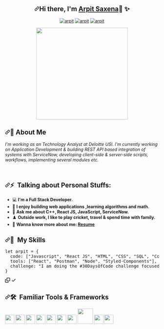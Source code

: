 <div class="Box-body p-4">
    <article class="markdown-body entry-content container-lg f5" itemprop="text">

<h1 align="center" dir="auto"><a id="user-content-hi-there-im-raising_hand-sparkles" class="anchor" aria-hidden="true" href="#hi-there-im-raising_hand-sparkles"><svg class="octicon octicon-link" viewBox="0 0 16 16" version="1.1" width="16" height="16" aria-hidden="true"><path fill-rule="evenodd" d="M7.775 3.275a.75.75 0 001.06 1.06l1.25-1.25a2 2 0 112.83 2.83l-2.5 2.5a2 2 0 01-2.83 0 .75.75 0 00-1.06 1.06 3.5 3.5 0 004.95 0l2.5-2.5a3.5 3.5 0 00-4.95-4.95l-1.25 1.25zm-4.69 9.64a2 2 0 010-2.83l2.5-2.5a2 2 0 012.83 0 .75.75 0 001.06-1.06 3.5 3.5 0 00-4.95 0l-2.5 2.5a3.5 3.5 0 004.95 4.95l1.25-1.25a.75.75 0 00-1.06-1.06l-1.25 1.25a2 2 0 01-2.83 0z"></path></svg></a>Hi there, I'm <a href="https://drive.google.com/file/d/1cmVYCVIagG5Mf4xoY9RVjujeyGFzQClY/view?usp=sharing" rel="nofollow">Arpit Saxena</a><g-emoji class="g-emoji" alias="raising_hand" fallback-src="https://github.githubassets.com/images/icons/emoji/unicode/1f64b.png">🙋</g-emoji> <g-emoji class="g-emoji" alias="sparkles" fallback-src="https://github.githubassets.com/images/icons/emoji/unicode/2728.png">✨</g-emoji></h1>
<p align="center" dir="auto">
<a href="https://www.linkedin.com/in/arpitsaxena6799/" rel="nofollow"><img src="https://camo.githubusercontent.com/93ca47e21e17f622a41d26d599e008e4c30b8a322186f18019bc43d54f57b0c9/68747470733a2f2f696d672e736869656c64732e696f2f62616467652f2d4c696e6b6564496e2d3065373661383f7374796c653d666c61742d737175617265266c6f676f3d4c696e6b6564696e266c6f676f436f6c6f723d7768697465" alt="arpit" data-canonical-src="https://img.shields.io/badge/-LinkedIn-0e76a8?style=flat-square&amp;logo=Linkedin&amp;logoColor=white" style="max-width: 100%;"></a> 
<a href="https://leetcode.com/saxenaarpit61/" rel="nofollow"><img src="https://camo.githubusercontent.com/2d7704fd2d91689cb8865ccb1d40bf4482fa60c0959d06b0e2e5f7f0590aabb6/68747470733a2f2f696d672e736869656c64732e696f2f62616467652f2d4c656574636f64652d6f72616e67653f7374796c653d666c61742d737175617265266c6f676f3d6c656574636f6465266c6f676f436f6c6f723d7768697465" alt="arpit" data-canonical-src="https://img.shields.io/badge/-Leetcode-orange?style=flat-square&amp;logo=leetcode&amp;logoColor=white" style="max-width: 100%;"></a>
<a href="mailto:saxenaarpit61@gmail.com"><img src="https://camo.githubusercontent.com/441db318cccf7cc203c66b2daecbcc26e42f4a16f2495a96a49e2b81996f33e1/68747470733a2f2f696d672e736869656c64732e696f2f62616467652f2d476d61696c2d7265643f7374796c653d666c61742d737175617265266c6f676f3d676d61696c266c6f676f436f6c6f723d7768697465" alt="arpit" data-canonical-src="https://img.shields.io/badge/-Gmail-red?style=flat-square&amp;logo=gmail&amp;logoColor=white" style="max-width: 100%;"></a>
</p>
<p align="center" dir="auto"> <a target="_blank" rel="noopener noreferrer" href="https://camo.githubusercontent.com/2a8e235f2e0debf31f4876317978972f9ece4c98575fade81c87dbc538750d9c/68747470733a2f2f7265732e636c6f7564696e6172792e636f6d2f70726163746963616c6465762f696d6167652f66657463682f732d2d7a4e7163534e5f452d2d2f635f696d616767615f7363616c652c665f6175746f2c666c5f70726f67726573736976652c685f3930302c715f36362c775f313630302f68747470733a2f2f6465762d746f2d75706c6f6164732e73332e616d617a6f6e6177732e636f6d2f692f32636975366d6f36723978397a797665726331302e676966"><img src="https://camo.githubusercontent.com/2a8e235f2e0debf31f4876317978972f9ece4c98575fade81c87dbc538750d9c/68747470733a2f2f7265732e636c6f7564696e6172792e636f6d2f70726163746963616c6465762f696d6167652f66657463682f732d2d7a4e7163534e5f452d2d2f635f696d616767615f7363616c652c665f6175746f2c666c5f70726f67726573736976652c685f3930302c715f36362c775f313630302f68747470733a2f2f6465762d746f2d75706c6f6164732e73332e616d617a6f6e6177732e636f6d2f692f32636975366d6f36723978397a797665726331302e676966" width="300" data-canonical-src="https://res.cloudinary.com/practicaldev/image/fetch/s--zNqcSN_E--/c_imagga_scale,f_auto,fl_progressive,h_900,q_66,w_1600/https://dev-to-uploads.s3.amazonaws.com/i/2ciu6mo6r9x9zyverc10.gif" style="max-width: 100%;"></a></p>
<h2 dir="auto"><a id="user-content-wave-about-me" class="anchor" aria-hidden="true" href="#wave-about-me"><svg class="octicon octicon-link" viewBox="0 0 16 16" version="1.1" width="16" height="16" aria-hidden="true"><path fill-rule="evenodd" d="M7.775 3.275a.75.75 0 001.06 1.06l1.25-1.25a2 2 0 112.83 2.83l-2.5 2.5a2 2 0 01-2.83 0 .75.75 0 00-1.06 1.06 3.5 3.5 0 004.95 0l2.5-2.5a3.5 3.5 0 00-4.95-4.95l-1.25 1.25zm-4.69 9.64a2 2 0 010-2.83l2.5-2.5a2 2 0 012.83 0 .75.75 0 001.06-1.06 3.5 3.5 0 00-4.95 0l-2.5 2.5a3.5 3.5 0 004.95 4.95l1.25-1.25a.75.75 0 00-1.06-1.06l-1.25 1.25a2 2 0 01-2.83 0z"></path></svg></a><g-emoji class="g-emoji" alias="wave" fallback-src="https://github.githubassets.com/images/icons/emoji/unicode/1f44b.png">👋</g-emoji> About Me</h2>
<p dir="auto"><em>I'm working as an Technology Analyst at Deloitte USI. I'm currently working on Application Development & building REST API based integration of systems with ServiceNow, developing client-side &amp; server-side scripts, workflows, implementing several modules etc.</em></p>
<br>
<h2 dir="auto"><a id="user-content--talking-about-personal-stuffs" class="anchor" aria-hidden="true" href="#-talking-about-personal-stuffs"><svg class="octicon octicon-link" viewBox="0 0 16 16" version="1.1" width="16" height="16" aria-hidden="true"><path fill-rule="evenodd" d="M7.775 3.275a.75.75 0 001.06 1.06l1.25-1.25a2 2 0 112.83 2.83l-2.5 2.5a2 2 0 01-2.83 0 .75.75 0 00-1.06 1.06 3.5 3.5 0 004.95 0l2.5-2.5a3.5 3.5 0 00-4.95-4.95l-1.25 1.25zm-4.69 9.64a2 2 0 010-2.83l2.5-2.5a2 2 0 012.83 0 .75.75 0 001.06-1.06 3.5 3.5 0 00-4.95 0l-2.5 2.5a3.5 3.5 0 004.95 4.95l1.25-1.25a.75.75 0 00-1.06-1.06l-1.25 1.25a2 2 0 01-2.83 0z"></path></svg></a><g-emoji class="g-emoji" alias="zap" fallback-src="https://github.githubassets.com/images/icons/emoji/unicode/26a1.png">⚡</g-emoji> &nbsp;Talking about Personal Stuffs:</h2>
<ul dir="auto">
<li><g-emoji class="g-emoji" alias="computer" fallback-src="https://github.githubassets.com/images/icons/emoji/unicode/1f4bb.png">💻</g-emoji> <strong>I'm a Full Stack Developer.</strong></li>
<li><g-emoji class="g-emoji" alias="rocket" fallback-src="https://github.githubassets.com/images/icons/emoji/unicode/1f680.png">🚀</g-emoji> <strong>I enjoy building web applications ,learning algorithms and math.</strong></li>
<li><g-emoji class="g-emoji" alias="speech_balloon" fallback-src="https://github.githubassets.com/images/icons/emoji/unicode/1f4ac.png">💬</g-emoji> <strong>Ask me about C++, React JS, JavaScript, ServiceNow.</strong></li>
<li><g-emoji class="g-emoji" alias="chess_pawn" fallback-src="https://github.githubassets.com/images/icons/emoji/unicode/265f.png">♟️</g-emoji> <strong>Outside work, I like to play cricket, travel &amp; spend time with family.</strong></li>
<li><g-emoji class="g-emoji" alias="memo" fallback-src="https://github.githubassets.com/images/icons/emoji/unicode/1f4dd.png">📝</g-emoji> <strong>Wanna know more about me: <a href="https://drive.google.com/file/d/1cmVYCVIagG5Mf4xoY9RVjujeyGFzQClY/view?usp=sharing" rel="nofollow">Resume</a></strong></li>
</ul>

<h2 dir="auto"><a id="user-content--my-skills" class="anchor" aria-hidden="true" href="#-my-skills"><svg class="octicon octicon-link" viewBox="0 0 16 16" version="1.1" width="16" height="16" aria-hidden="true"><path fill-rule="evenodd" d="M7.775 3.275a.75.75 0 001.06 1.06l1.25-1.25a2 2 0 112.83 2.83l-2.5 2.5a2 2 0 01-2.83 0 .75.75 0 00-1.06 1.06 3.5 3.5 0 004.95 0l2.5-2.5a3.5 3.5 0 00-4.95-4.95l-1.25 1.25zm-4.69 9.64a2 2 0 010-2.83l2.5-2.5a2 2 0 012.83 0 .75.75 0 001.06-1.06 3.5 3.5 0 00-4.95 0l-2.5 2.5a3.5 3.5 0 004.95 4.95l1.25-1.25a.75.75 0 00-1.06-1.06l-1.25 1.25a2 2 0 01-2.83 0z"></path></svg></a><g-emoji class="g-emoji" alias="rocket" fallback-src="https://github.githubassets.com/images/icons/emoji/unicode/1f680.png">🚀</g-emoji> &nbsp;My Skills</h2>
<div class="highlight highlight-source-js position-relative overflow-auto"><pre><span class="pl-k">let</span> <span class="pl-s1">arpit</span> <span class="pl-c1">=</span> <span class="pl-kos">{</span>
  <span class="pl-c1">code</span>: <span class="pl-kos">[</span><span class="pl-s">"Javascript"</span><span class="pl-kos">,</span> <span class="pl-s">"React JS"</span><span class="pl-kos">,</span> <span class="pl-s">"HTML"</span><span class="pl-kos">,</span> <span class="pl-s">"CSS"</span><span class="pl-kos">,</span> <span class="pl-s">"SQL"</span><span class="pl-kos">,</span> <span class="pl-s">"Core Java"</span><span class="pl-kos">]</span><span class="pl-kos">,</span>
  <span class="pl-c1">tools</span>: <span class="pl-kos">[</span><span class="pl-s">"React"</span><span class="pl-kos">,</span> <span class="pl-s">"Postman"</span><span class="pl-kos">,</span> <span class="pl-s">"Node"</span><span class="pl-kos">,</span> <span class="pl-s">"Styled-Components"</span><span class="pl-kos">]</span><span class="pl-kos">,</span>
  <span class="pl-c1">challenge</span>: <span class="pl-s">"I am doing the #30DaysOfCode challenge focused on React"</span>
<span class="pl-kos">}</span></pre><div class="zeroclipboard-container position-absolute right-0 top-0">
    <clipboard-copy aria-label="Copy" class="ClipboardButton btn js-clipboard-copy m-2 p-0 tooltipped-no-delay" data-copy-feedback="Copied!" data-tooltip-direction="w" value="let arpit = {
  code: [&quot;Javascript&quot;, &quot;React JS&quot;, &quot;HTML&quot;, &quot;CSS&quot;, &quot;C++&quot;],
  tools: [&quot;React&quot;, &quot;Postman&quot;, &quot;Node&quot;, &quot;Styled-Components&quot;],
  databases: [&quot;SQL&quot;],
  challenge: &quot;I am doing the #30DaysOfCode challenge focused on React&quot;
}" tabindex="0" role="button">
      <svg aria-hidden="true" height="16" viewBox="0 0 16 16" version="1.1" width="16" data-view-component="true" class="octicon octicon-copy js-clipboard-copy-icon m-2">
    <path fill-rule="evenodd" d="M0 6.75C0 5.784.784 5 1.75 5h1.5a.75.75 0 010 1.5h-1.5a.25.25 0 00-.25.25v7.5c0 .138.112.25.25.25h7.5a.25.25 0 00.25-.25v-1.5a.75.75 0 011.5 0v1.5A1.75 1.75 0 019.25 16h-7.5A1.75 1.75 0 010 14.25v-7.5z"></path><path fill-rule="evenodd" d="M5 1.75C5 .784 5.784 0 6.75 0h7.5C15.216 0 16 .784 16 1.75v7.5A1.75 1.75 0 0114.25 11h-7.5A1.75 1.75 0 015 9.25v-7.5zm1.75-.25a.25.25 0 00-.25.25v7.5c0 .138.112.25.25.25h7.5a.25.25 0 00.25-.25v-7.5a.25.25 0 00-.25-.25h-7.5z"></path>
</svg>
      <svg aria-hidden="true" height="16" viewBox="0 0 16 16" version="1.1" width="16" data-view-component="true" class="octicon octicon-check js-clipboard-check-icon color-fg-success d-none m-2">
    <path fill-rule="evenodd" d="M13.78 4.22a.75.75 0 010 1.06l-7.25 7.25a.75.75 0 01-1.06 0L2.22 9.28a.75.75 0 011.06-1.06L6 10.94l6.72-6.72a.75.75 0 011.06 0z"></path>
</svg>
    </clipboard-copy>
  </div></div>
<h2 dir="auto"><a id="user-content--familiar-tools--frameworks" class="anchor" aria-hidden="true" href="#-familiar-tools--frameworks"><svg class="octicon octicon-link" viewBox="0 0 16 16" version="1.1" width="16" height="16" aria-hidden="true"><path fill-rule="evenodd" d="M7.775 3.275a.75.75 0 001.06 1.06l1.25-1.25a2 2 0 112.83 2.83l-2.5 2.5a2 2 0 01-2.83 0 .75.75 0 00-1.06 1.06 3.5 3.5 0 004.95 0l2.5-2.5a3.5 3.5 0 00-4.95-4.95l-1.25 1.25zm-4.69 9.64a2 2 0 010-2.83l2.5-2.5a2 2 0 012.83 0 .75.75 0 001.06-1.06 3.5 3.5 0 00-4.95 0l-2.5 2.5a3.5 3.5 0 004.95 4.95l1.25-1.25a.75.75 0 00-1.06-1.06l-1.25 1.25a2 2 0 01-2.83 0z"></path></svg></a><g-emoji class="g-emoji" alias="hammer_and_wrench" fallback-src="https://github.githubassets.com/images/icons/emoji/unicode/1f6e0.png">🛠</g-emoji> &nbsp;Familiar Tools &amp; Frameworks</h2>
<p dir="auto">
<a target="_blank" rel="noopener noreferrer" href="https://camo.githubusercontent.com/fb6c6ba3f907163cc1f382507d6d9a1b65483f67cff39e3993f92a4e57227b11/68747470733a2f2f6964726f6f742e75732f77702d636f6e74656e742f75706c6f6164732f323031392f30342f696e74656c6c696a2d6c6f676f2e706e67"><img src="https://camo.githubusercontent.com/fb6c6ba3f907163cc1f382507d6d9a1b65483f67cff39e3993f92a4e57227b11/68747470733a2f2f6964726f6f742e75732f77702d636f6e74656e742f75706c6f6164732f323031392f30342f696e74656c6c696a2d6c6f676f2e706e67" width="30" data-canonical-src="https://idroot.us/wp-content/uploads/2019/04/intellij-logo.png" style="max-width: 100%;"></a>
<a target="_blank" rel="noopener noreferrer" href="https://camo.githubusercontent.com/4a67a43787138b5facd2f4238961e531ecd7a7c829bf4c6a80799a17388266a2/68747470733a2f2f636f6e666c75656e63652e6a6574627261696e732e636f6d2f646f776e6c6f61642f7468756d626e61696c732f35313934333832392f57656253746f726d5f343030783430305f547769747465725f6c6f676f5f77686974652e706e673f76657273696f6e3d31266d6f64696669636174696f6e446174653d31343531333136303930303030266170693d7632"><img src="https://camo.githubusercontent.com/4a67a43787138b5facd2f4238961e531ecd7a7c829bf4c6a80799a17388266a2/68747470733a2f2f636f6e666c75656e63652e6a6574627261696e732e636f6d2f646f776e6c6f61642f7468756d626e61696c732f35313934333832392f57656253746f726d5f343030783430305f547769747465725f6c6f676f5f77686974652e706e673f76657273696f6e3d31266d6f64696669636174696f6e446174653d31343531333136303930303030266170693d7632" width="30" data-canonical-src="https://confluence.jetbrains.com/download/thumbnails/51943829/WebStorm_400x400_Twitter_logo_white.png?version=1&amp;modificationDate=1451316090000&amp;api=v2" style="max-width: 100%;"></a>
<a target="_blank" rel="noopener noreferrer" href="https://camo.githubusercontent.com/1797e07d779beebc8b3a4cdf2251405a716645dff0f8f3809eb6b4c648774db7/68747470733a2f2f6d6174657269616c2d75692e636f6d2f7374617469632f6c6f676f2e706e67"><img src="https://camo.githubusercontent.com/1797e07d779beebc8b3a4cdf2251405a716645dff0f8f3809eb6b4c648774db7/68747470733a2f2f6d6174657269616c2d75692e636f6d2f7374617469632f6c6f676f2e706e67" width="30" data-canonical-src="https://material-ui.com/static/logo.png" style="max-width: 100%;"></a>
<a target="_blank" rel="noopener noreferrer" href="https://camo.githubusercontent.com/0824637a333858b52a188a27e4b246b4dec52c5c893c16aa09a73d5c59e7591a/68747470733a2f2f65372e706e676567672e636f6d2f706e67696d616765732f3931342f3735382f706e672d636c69706172742d636f6d70757465722d69636f6e732d6c6f676f2d6769746875622d6769746875622d6c6f676f2d6c6f676f2d636f6d70757465722d70726f6772616d2d7468756d626e61696c2e706e67"><img src="https://camo.githubusercontent.com/0824637a333858b52a188a27e4b246b4dec52c5c893c16aa09a73d5c59e7591a/68747470733a2f2f65372e706e676567672e636f6d2f706e67696d616765732f3931342f3735382f706e672d636c69706172742d636f6d70757465722d69636f6e732d6c6f676f2d6769746875622d6769746875622d6c6f676f2d6c6f676f2d636f6d70757465722d70726f6772616d2d7468756d626e61696c2e706e67" width="30" data-canonical-src="https://e7.pngegg.com/pngimages/914/758/png-clipart-computer-icons-logo-github-github-logo-logo-computer-program-thumbnail.png" style="max-width: 100%;"></a>
<a target="_blank" rel="noopener noreferrer" href="https://camo.githubusercontent.com/3399b62a8e3af0ce073c67fa9db01e39ccfb6ed3a4a3ebeabc54af110bf6b093/68747470733a2f2f7777772e706f737467726573716c2e6f72672f6d656469612f696d672f61626f75742f70726573732f656c657068616e742e706e67"><img src="https://camo.githubusercontent.com/3399b62a8e3af0ce073c67fa9db01e39ccfb6ed3a4a3ebeabc54af110bf6b093/68747470733a2f2f7777772e706f737467726573716c2e6f72672f6d656469612f696d672f61626f75742f70726573732f656c657068616e742e706e67" width="30" data-canonical-src="https://www.postgresql.org/media/img/about/press/elephant.png" style="max-width: 100%;"></a>
<a target="_blank" rel="noopener noreferrer" href="https://camo.githubusercontent.com/b19864f800e20ca559cd76b53f377ef65249119ce7a8da98becc200f6ef56e30/68747470733a2f2f7365656b6c6f676f2e636f6d2f696d616765732f4e2f6e6f64656a732d6c6f676f2d464245313232453337372d7365656b6c6f676f2e636f6d2e706e67"><img src="https://camo.githubusercontent.com/b19864f800e20ca559cd76b53f377ef65249119ce7a8da98becc200f6ef56e30/68747470733a2f2f7365656b6c6f676f2e636f6d2f696d616765732f4e2f6e6f64656a732d6c6f676f2d464245313232453337372d7365656b6c6f676f2e636f6d2e706e67" width="30" data-canonical-src="https://seeklogo.com/images/N/nodejs-logo-FBE122E377-seeklogo.com.png" style="max-width: 100%;"></a>
<a target="_blank" rel="noopener noreferrer" href="https://camo.githubusercontent.com/4b852202f52f838329a8b433657e44eed91c6a894c9ac8cf0f2682d49345882f/68747470733a2f2f7777772e706e676974656d2e636f6d2f70696d67732f6d2f3636342d363634343530395f69636f6e2d72656163742d6a732d6c6f676f2d68642d706e672d646f776e6c6f61642e706e67"><img src="https://camo.githubusercontent.com/4b852202f52f838329a8b433657e44eed91c6a894c9ac8cf0f2682d49345882f/68747470733a2f2f7777772e706e676974656d2e636f6d2f70696d67732f6d2f3636342d363634343530395f69636f6e2d72656163742d6a732d6c6f676f2d68642d706e672d646f776e6c6f61642e706e67" width="30" data-canonical-src="https://www.pngitem.com/pimgs/m/664-6644509_icon-react-js-logo-hd-png-download.png" style="max-width: 100%;"></a>
<a target="_blank" rel="noopener noreferrer" href="https://camo.githubusercontent.com/7c0cff7a1b6e521f0213d4027faa093eff128d443f6d00519cb5b6befdaf763e/68747470733a2f2f676f636f64652e636f6c6f7261646f2e676f762f77702d636f6e74656e742f75706c6f6164732f323032302f31312f4d6f6e676f44422d736d2d6c6f676f2e676966"><img src="https://camo.githubusercontent.com/7c0cff7a1b6e521f0213d4027faa093eff128d443f6d00519cb5b6befdaf763e/68747470733a2f2f676f636f64652e636f6c6f7261646f2e676f762f77702d636f6e74656e742f75706c6f6164732f323032302f31312f4d6f6e676f44422d736d2d6c6f676f2e676966" width="50" data-canonical-src="https://gocode.colorado.gov/wp-content/uploads/2020/11/MongoDB-sm-logo.gif" style="max-width: 100%;"></a>
<a target="_blank" rel="noopener noreferrer" href="https://camo.githubusercontent.com/20be84828c02351b9ac35654ba8011c70bf46e8306eea664327d42598e663996/68747470733a2f2f702e6b696e64706e672e636f6d2f706963632f732f3137312d313731383034365f6a6176617363726970742d70726f6772616d6d696e672d6c616e67756167652d6c6f676f2d68642d706e672d646f776e6c6f61642e706e67"><img src="https://camo.githubusercontent.com/20be84828c02351b9ac35654ba8011c70bf46e8306eea664327d42598e663996/68747470733a2f2f702e6b696e64706e672e636f6d2f706963632f732f3137312d313731383034365f6a6176617363726970742d70726f6772616d6d696e672d6c616e67756167652d6c6f676f2d68642d706e672d646f776e6c6f61642e706e67" width="30" data-canonical-src="https://p.kindpng.com/picc/s/171-1718046_javascript-programming-language-logo-hd-png-download.png" style="max-width: 100%;"></a>
<a target="_blank" rel="noopener noreferrer" href="https://camo.githubusercontent.com/7911c53f2f66424f2e58d69d4fcff2bc050458b5ac86115ba2c8b70fcb0ffa01/68747470733a2f2f75706c6f61642e77696b696d656469612e6f72672f77696b6970656469612f636f6d6d6f6e732f7468756d622f362f36312f48544d4c355f6c6f676f5f616e645f776f72646d61726b2e7376672f3132303070782d48544d4c355f6c6f676f5f616e645f776f72646d61726b2e7376672e706e67"><img src="https://camo.githubusercontent.com/7911c53f2f66424f2e58d69d4fcff2bc050458b5ac86115ba2c8b70fcb0ffa01/68747470733a2f2f75706c6f61642e77696b696d656469612e6f72672f77696b6970656469612f636f6d6d6f6e732f7468756d622f362f36312f48544d4c355f6c6f676f5f616e645f776f72646d61726b2e7376672f3132303070782d48544d4c355f6c6f676f5f616e645f776f72646d61726b2e7376672e706e67" width="30" data-canonical-src="https://upload.wikimedia.org/wikipedia/commons/thumb/6/61/HTML5_logo_and_wordmark.svg/1200px-HTML5_logo_and_wordmark.svg.png" style="max-width: 100%;"></a>

</article>
  </div>
